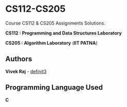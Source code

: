 # CS112-CS205
Course CS112 &amp; CS205 Assignments Solutions.

**CS112 : Programming and Data Structures Laboratory**

**CS205 : Algorithm Laboratory**
(**IIT PATNA**)


## Authors

**Vivek Raj** - [definit3](https://github.com/definit3)

## Programming Language Used
**C**
